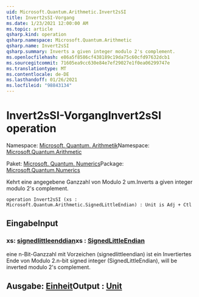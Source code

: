 ```yaml
---
uid: Microsoft.Quantum.Arithmetic.Invert2sSI
title: Invert2sSI-Vorgang
ms.date: 1/23/2021 12:00:00 AM
ms.topic: article
qsharp.kind: operation
qsharp.namespace: Microsoft.Quantum.Arithmetic
qsharp.name: Invert2sSI
qsharp.summary: Inverts a given integer modulo 2's complement.
ms.openlocfilehash: e86a5f8586cf438189c19da75c60cfd97632dcb1
ms.sourcegitcommit: 71605ea9cc630e84e7ef29027e1f0ea06299747e
ms.translationtype: MT
ms.contentlocale: de-DE
ms.lasthandoff: 01/26/2021
ms.locfileid: "98843134"
---
```

# <a name="invert2ssi-operation"></a><span data-ttu-id="d8bbd-102">Invert2sSI-Vorgang</span><span class="sxs-lookup"><span data-stu-id="d8bbd-102">Invert2sSI operation</span></span>

<span data-ttu-id="d8bbd-103">Namespace: [Microsoft. Quantum. Arithmetik](xref:Microsoft.Quantum.Arithmetic)</span><span class="sxs-lookup"><span data-stu-id="d8bbd-103">Namespace: [Microsoft.Quantum.Arithmetic](xref:Microsoft.Quantum.Arithmetic)</span></span>

<span data-ttu-id="d8bbd-104">Paket: [Microsoft. Quantum. Numerics](https://nuget.org/packages/Microsoft.Quantum.Numerics)</span><span class="sxs-lookup"><span data-stu-id="d8bbd-104">Package: [Microsoft.Quantum.Numerics](https://nuget.org/packages/Microsoft.Quantum.Numerics)</span></span>


<span data-ttu-id="d8bbd-105">Kehrt eine angegebene Ganzzahl von Modulo 2 um.</span><span class="sxs-lookup"><span data-stu-id="d8bbd-105">Inverts a given integer modulo 2's complement.</span></span>

```qsharp
operation Invert2sSI (xs : Microsoft.Quantum.Arithmetic.SignedLittleEndian) : Unit is Adj + Ctl
```


## <a name="input"></a><span data-ttu-id="d8bbd-106">Eingabe</span><span class="sxs-lookup"><span data-stu-id="d8bbd-106">Input</span></span>

### <a name="xs--signedlittleendian"></a><span data-ttu-id="d8bbd-107">xs: [signedlittleenddian](xref:Microsoft.Quantum.Arithmetic.SignedLittleEndian)</span><span class="sxs-lookup"><span data-stu-id="d8bbd-107">xs : [SignedLittleEndian](xref:Microsoft.Quantum.Arithmetic.SignedLittleEndian)</span></span>

<span data-ttu-id="d8bbd-108">eine n-Bit-Ganzzahl mit Vorzeichen (signedlittleendian) ist ein Invertiertes Ende von Modulo 2.</span><span class="sxs-lookup"><span data-stu-id="d8bbd-108">n-bit signed integer (SignedLittleEndian), will be inverted modulo 2's complement.</span></span>



## <a name="output--unit"></a><span data-ttu-id="d8bbd-109">Ausgabe: [Einheit](xref:microsoft.quantum.lang-ref.unit)</span><span class="sxs-lookup"><span data-stu-id="d8bbd-109">Output : [Unit](xref:microsoft.quantum.lang-ref.unit)</span></span>

